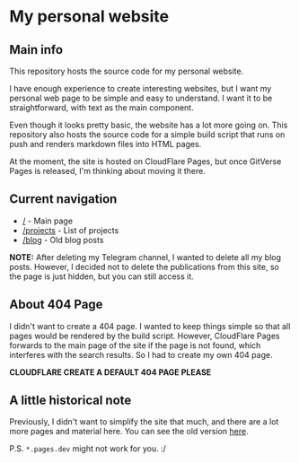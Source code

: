 # My personal website

## Main info

This repository hosts the source code for my personal website.

I have enough experience to create interesting websites, but I want my personal web page to be simple and easy to understand. I want it to be straightforward, with text as the main component.

Even though it looks pretty basic, the website has a lot more going on. This repository also hosts the source code for a simple build script that runs on push and renders markdown files into HTML pages.

At the moment, the site is hosted on CloudFlare Pages, but once GitVerse Pages is released, I'm thinking about moving it there.

## Current navigation

- [/](https://mrkrk.icu/) - Main page
- [/projects](https://mrkrk.icu/projects) - List of projects
- [/blog](https://mrkrk.icu/blog) - Old blog posts

**NOTE:** After deleting my Telegram channel, I wanted to delete all my blog posts. However, I decided not to delete the publications from this site, so the page is just hidden, but you can still access it. 

## About 404 Page

I didn't want to create a 404 page. I wanted to keep things simple so that all pages would be rendered by the build script. However, CloudFlare Pages forwards to the main page of the site if the page is not found, which interferes with the search results. So I had to create my own 404 page.

**CLOUDFLARE CREATE A DEFAULT 404 PAGE PLEASE**

## A little historical note

Previously, I didn't want to simplify the site that much, and there are a lot more pages and material here. You can see the old version [here](https://41ecb9be.arbuzicu.pages.dev/).

P.S. `*.pages.dev` might not work for you. :/
